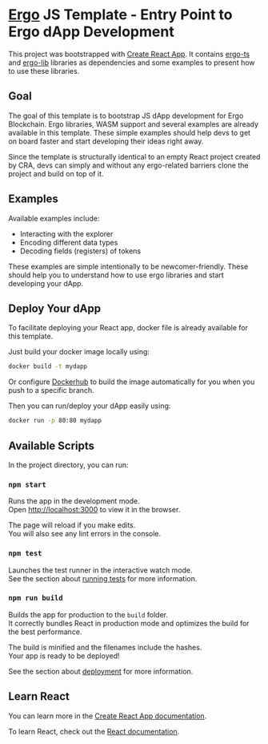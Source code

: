 # [Ergo](https://ergoplatform.org/) JS Template - Entry Point to Ergo dApp Development

This project was bootstrapped with [Create React App](https://github.com/facebook/create-react-app). It contains [ergo-ts](https://github.com/coinbarn/ergo-ts) and [ergo-lib](https://github.com/ergoplatform/sigma-rust) libraries as dependencies
and some examples to present how to use these libraries.

## Goal
The goal of this template is to bootstrap JS dApp development for Ergo Blockchain.
Ergo libraries, WASM support and several examples are already available in this template.
These simple examples should help devs to get on board faster and start developing their ideas right away.

Since the template is structurally identical to an empty React project created by CRA,
devs can simply and without any ergo-related barriers clone the project and build on top of it.

## Examples
Available examples include:
* Interacting with the explorer
* Encoding different data types
* Decoding fields (registers) of tokens

These examples are simple intentionally to be newcomer-friendly. These should help you
to understand how to use ergo libraries and start developing your dApp.

## Deploy Your dApp
To facilitate deploying your React app, docker file is already available for this template.

Just build your docker image locally using:
```bash
docker build -t mydapp
```
Or configure [Dockerhub](https://hub.docker.com/) to build the image automatically for you when you push to a specific branch.

Then you can run/deploy your dApp easily using:
```bash
docker run -p 80:80 mydapp
```

## Available Scripts

In the project directory, you can run:

### `npm start`

Runs the app in the development mode.\
Open [http://localhost:3000](http://localhost:3000) to view it in the browser.

The page will reload if you make edits.\
You will also see any lint errors in the console.

### `npm test`

Launches the test runner in the interactive watch mode.\
See the section about [running tests](https://facebook.github.io/create-react-app/docs/running-tests) for more information.

### `npm run build`

Builds the app for production to the `build` folder.\
It correctly bundles React in production mode and optimizes the build for the best performance.

The build is minified and the filenames include the hashes.\
Your app is ready to be deployed!

See the section about [deployment](https://facebook.github.io/create-react-app/docs/deployment) for more information.

## Learn React

You can learn more in the [Create React App documentation](https://facebook.github.io/create-react-app/docs/getting-started).

To learn React, check out the [React documentation](https://reactjs.org/).

